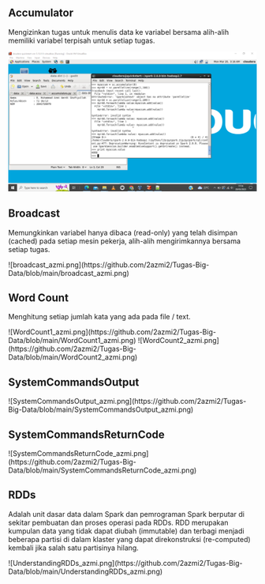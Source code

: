 <h2>Accumulator</h2>
<p>Mengizinkan tugas untuk menulis data ke variabel bersama alih-alih memiliki variabel terpisah untuk setiap tugas. </p>
<img src="https://github.com/2azmi2/Tugas-Big-Data/blob/main/accumulator_azmi.png")>

<h2>Broadcast</h2>
<p>Memungkinkan variabel hanya dibaca (read-only) yang telah disimpan (cached) pada setiap mesin pekerja, alih-alih mengirimkannya bersama setiap tugas.</p>
![broadcast_azmi.png](https://github.com/2azmi2/Tugas-Big-Data/blob/main/broadcast_azmi.png)

<h2>Word Count</h2>
<p>Menghitung setiap jumlah kata yang ada pada file / text.</p>
![WordCount1_azmi.png](https://github.com/2azmi2/Tugas-Big-Data/blob/main/WordCount1_azmi.png)
![WordCount2_azmi.png](https://github.com/2azmi2/Tugas-Big-Data/blob/main/WordCount2_azmi.png)

<h2>SystemCommandsOutput</h2>
![SystemCommandsOutput_azmi.png](https://github.com/2azmi2/Tugas-Big-Data/blob/main/SystemCommandsOutput_azmi.png)

<h2>SystemCommandsReturnCode</h2>
![SystemCommandsReturnCode_azmi.png](https://github.com/2azmi2/Tugas-Big-Data/blob/main/SystemCommandsReturnCode_azmi.png)

<h2>RDDs</h2>
<p>Adalah unit dasar data dalam Spark dan pemrograman Spark berputar di sekitar pembuatan dan proses operasi pada RDDs. RDD merupakan kumpulan data yang tidak dapat diubah (immutable) dan terbagi menjadi beberapa partisi di dalam klaster yang dapat direkonstruksi (re-computed) kembali jika salah satu partisinya hilang.</p>
![UnderstandingRDDs_azmi.png](https://github.com/2azmi2/Tugas-Big-Data/blob/main/UnderstandingRDDs_azmi.png)
